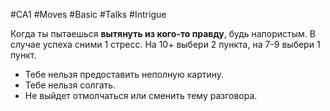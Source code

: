 #CA1 #Moves #Basic  #Talks #Intrigue 

Когда ты пытаешься **вытянуть из кого-то правду**, будь напористым. В случае успеха сними 1 стресс. На 10+ выбери 2 пункта, на 7-9 выбери 1 пункт. 
- Тебе нельзя предоставить неполную картину. 
- Тебе нельзя солгать. 
- Не выйдет отмолчаться или сменить тему разговора.